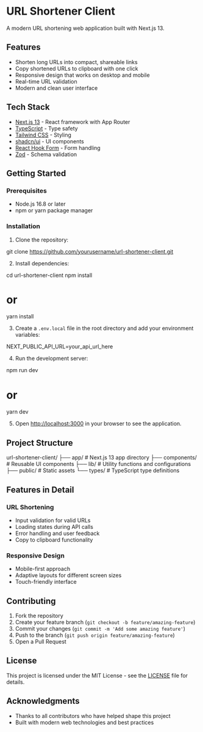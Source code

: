 
# URL Shortener Client

A modern URL shortening web application built with Next.js 13.

## Features

- Shorten long URLs into compact, shareable links
- Copy shortened URLs to clipboard with one click
- Responsive design that works on desktop and mobile
- Real-time URL validation
- Modern and clean user interface

## Tech Stack

- [Next.js 13](https://nextjs.org/) - React framework with App Router
- [TypeScript](https://www.typescriptlang.org/) - Type safety
- [Tailwind CSS](https://tailwindcss.com/) - Styling
- [shadcn/ui](https://ui.shadcn.com/) - UI components
- [React Hook Form](https://react-hook-form.com/) - Form handling
- [Zod](https://zod.dev/) - Schema validation

## Getting Started

### Prerequisites

- Node.js 16.8 or later
- npm or yarn package manager

### Installation

1. Clone the repository:

git clone https://github.com/yourusername/url-shortener-client.git


2. Install dependencies:

cd url-shortener-client
npm install
# or
yarn install


3. Create a `.env.local` file in the root directory and add your environment variables:

NEXT_PUBLIC_API_URL=your_api_url_here


4. Run the development server:

npm run dev
# or
yarn dev


5. Open [http://localhost:3000](http://localhost:3000) in your browser to see the application.

## Project Structure


url-shortener-client/
├── app/                   # Next.js 13 app directory
├── components/           # Reusable UI components
├── lib/                  # Utility functions and configurations
├── public/              # Static assets
└── types/               # TypeScript type definitions


## Features in Detail

### URL Shortening
- Input validation for valid URLs
- Loading states during API calls
- Error handling and user feedback
- Copy to clipboard functionality

### Responsive Design
- Mobile-first approach
- Adaptive layouts for different screen sizes
- Touch-friendly interface

## Contributing

1. Fork the repository
2. Create your feature branch (`git checkout -b feature/amazing-feature`)
3. Commit your changes (`git commit -m 'Add some amazing feature'`)
4. Push to the branch (`git push origin feature/amazing-feature`)
5. Open a Pull Request

## License

This project is licensed under the MIT License - see the [LICENSE](LICENSE) file for details.

## Acknowledgments

- Thanks to all contributors who have helped shape this project
- Built with modern web technologies and best practices
